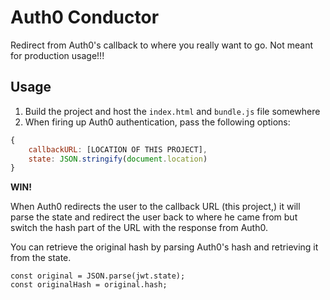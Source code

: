 # Auth0 Conductor

Redirect from Auth0's callback to where you really want to go. Not meant for production usage!!!

## Usage

1. Build the project and host the `index.html` and `bundle.js` file somewhere
2. When firing up Auth0 authentication, pass the following options:

```js
{
    callbackURL: [LOCATION OF THIS PROJECT],
    state: JSON.stringify(document.location)
}
```

__WIN!__

When Auth0 redirects the user to the callback URL (this project,) it will parse the state and redirect the user back to where he came from but switch the hash part of the URL with the response from Auth0.

You can retrieve the original hash by parsing Auth0's hash and retrieving it from the state.

```
const original = JSON.parse(jwt.state);
const originalHash = original.hash;
```
